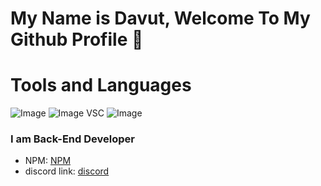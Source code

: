 # My Name is Davut, Welcome To My Github Profile 👋

# Tools and Languages
![Image](https://img.shields.io/badge/Node.js-43853D?style=for-the-badge&logo=node.js&logoColor=white) ![Image](https://img.shields.io/badge/JavaScript-F7DF1E?style=for-the-badge&logo=javascript&logoColor=black) VSC ![Image](https://img.shields.io/badge/GitHub-100000?style=for-the-badge&logo=github&logoColor=white)


### I am Back-End Developer

- NPM: <a href="https://www.npmjs.com/~davutozgursukuti">NPM</a>
- discord link: <a href="https://discord.com/users/733309959349207091">discord</a>
